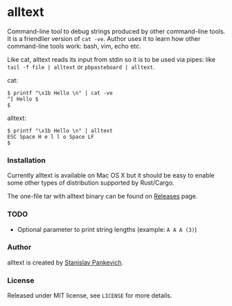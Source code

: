# alltext

 Command-line tool to debug strings produced by other command-line tools. It is a friendlier version of `cat -ve`. Author uses it to learn how other command-line tools work: bash, vim, echo etc.

Like cat, alltext reads its input from stdin so it is to be used via pipes: like `tail -f file | alltext` or `pbpasteboard | alltext`.

cat:

```
$ printf "\x1b Hello \n" | cat -ve
^[ Hello $
$
```

alltext:

```
$ printf "\x1b Hello \n" | alltext
ESC Space H e l l o Space LF
$
```

### Installation

Currently alltext is available on Mac OS X but it should be easy to enable some other types of distribution supported by Rust/Cargo.

The one-file tar with alltext binary can be found on [Releases](https://github.com/stanislaw/alltext/releases) page.

### TODO

- Optional parameter to print string lengths (example: `A A A (3)`)

### Author

alltext is created by [Stanislav Pankevich](https://github.com/stanislaw).

### License

Released under MIT license, see `LICENSE` for more details.

